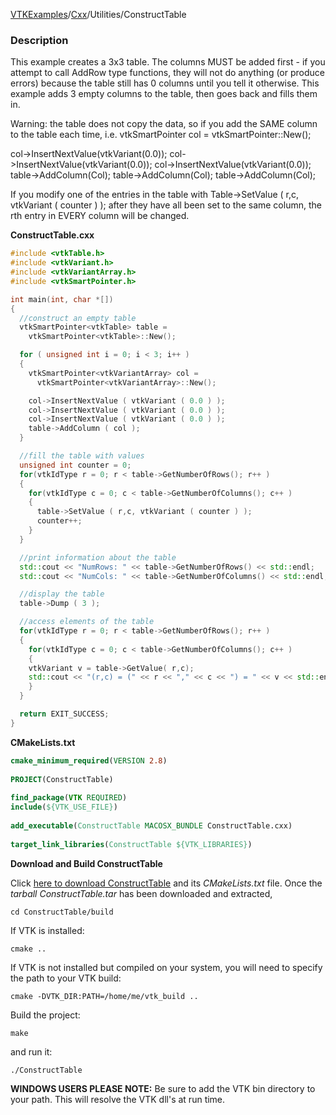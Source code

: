 [VTKExamples](/index/)/[Cxx](/Cxx)/Utilities/ConstructTable

### Description
This example creates a 3x3 table. The columns MUST be added first - if you attempt to call AddRow type functions, they will not do anything (or produce errors) because the table still has 0 columns until you tell it otherwise. This example adds 3 empty columns to the table, then goes back and fills them in. 

Warning: the table does not copy the data, so if you add the SAME column to the table each time, i.e.
<source lang="cpp">
vtkSmartPointer<vtkVariantArray> col = vtkSmartPointer<vtkVariantArray>::New();

col->InsertNextValue(vtkVariant(0.0));
col->InsertNextValue(vtkVariant(0.0));
col->InsertNextValue(vtkVariant(0.0));
table->AddColumn(Col);
table->AddColumn(Col);
table->AddColumn(Col);
</source>

If you modify one of the entries in the table with  Table->SetValue ( r,c, vtkVariant ( counter ) ); after they have all been set to the same column, the rth entry in EVERY column will be changed.

**ConstructTable.cxx**
```c++
#include <vtkTable.h>
#include <vtkVariant.h>
#include <vtkVariantArray.h>
#include <vtkSmartPointer.h>

int main(int, char *[])
{
  //construct an empty table
  vtkSmartPointer<vtkTable> table =
    vtkSmartPointer<vtkTable>::New();

  for ( unsigned int i = 0; i < 3; i++ )
  {
    vtkSmartPointer<vtkVariantArray> col =
      vtkSmartPointer<vtkVariantArray>::New();

    col->InsertNextValue ( vtkVariant ( 0.0 ) );
    col->InsertNextValue ( vtkVariant ( 0.0 ) );
    col->InsertNextValue ( vtkVariant ( 0.0 ) );
    table->AddColumn ( col );
  }

  //fill the table with values
  unsigned int counter = 0;
  for(vtkIdType r = 0; r < table->GetNumberOfRows(); r++ )
  {
    for(vtkIdType c = 0; c < table->GetNumberOfColumns(); c++ )
    {
      table->SetValue ( r,c, vtkVariant ( counter ) );
      counter++;
    }
  }

  //print information about the table
  std::cout << "NumRows: " << table->GetNumberOfRows() << std::endl;
  std::cout << "NumCols: " << table->GetNumberOfColumns() << std::endl;

  //display the table
  table->Dump ( 3 );

  //access elements of the table
  for(vtkIdType r = 0; r < table->GetNumberOfRows(); r++ )
  {
    for(vtkIdType c = 0; c < table->GetNumberOfColumns(); c++ )
    {
    vtkVariant v = table->GetValue( r,c);
    std::cout << "(r,c) = (" << r << "," << c << ") = " << v << std::endl;
    }
  }

  return EXIT_SUCCESS;
}
```
**CMakeLists.txt**
```cmake
cmake_minimum_required(VERSION 2.8)
 
PROJECT(ConstructTable)
 
find_package(VTK REQUIRED)
include(${VTK_USE_FILE})
 
add_executable(ConstructTable MACOSX_BUNDLE ConstructTable.cxx)
 
target_link_libraries(ConstructTable ${VTK_LIBRARIES})
```

**Download and Build ConstructTable**

Click [here to download ConstructTable](https://github.com/lorensen/VTKWikiExamplesTarballs/raw/master/ConstructTable.tar) and its *CMakeLists.txt* file.
Once the *tarball ConstructTable.tar* has been downloaded and extracted,
```
cd ConstructTable/build 
```
If VTK is installed:
```
cmake ..
```
If VTK is not installed but compiled on your system, you will need to specify the path to your VTK build:
```
cmake -DVTK_DIR:PATH=/home/me/vtk_build ..
```
Build the project:
```
make
```
and run it:
```
./ConstructTable
```
**WINDOWS USERS PLEASE NOTE:** Be sure to add the VTK bin directory to your path. This will resolve the VTK dll's at run time.

